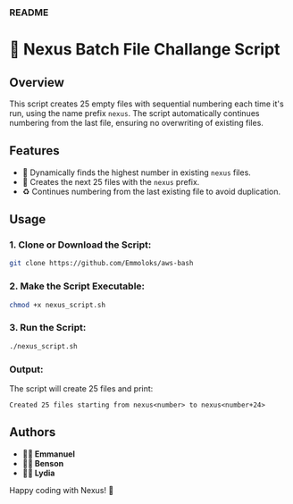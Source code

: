 ### README

# 🎉 **Nexus Batch File Challange Script**

## Overview
This script creates 25 empty files with sequential numbering each time it's run, using the name prefix `nexus`. The script automatically continues numbering from the last file, ensuring no overwriting of existing files.

## Features
- 📂 Dynamically finds the highest number in existing `nexus` files.
- 📝 Creates the next 25 files with the `nexus` prefix.
- ♻️ Continues numbering from the last existing file to avoid duplication.

## Usage

### 1. Clone or Download the Script:
```bash
git clone https://github.com/Emmoloks/aws-bash
```

### 2. Make the Script Executable:
```bash
chmod +x nexus_script.sh
```

### 3. Run the Script:
```bash
./nexus_script.sh
```

### Output:
The script will create 25 files and print:
```
Created 25 files starting from nexus<number> to nexus<number+24>
```

## Authors
- **👨‍💻 Emmanuel**
- **👨‍💻 Benson**
- **👩‍💻 Lydia**

Happy coding with Nexus! 🎉
